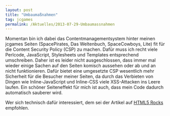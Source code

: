 ```yaml
---
layout: post
title: "Umbaumaßnahmen"
tag: jcgames
permalink: /Aktuelles/2013-07-29-Umbaumassnahmen
---
```



Momentan bin ich dabei das Contentmanagementsystem hinter meinen jcgames Seiten (SpacePirates, Das Weltenbuch, SpaceCowboys, Lite) fit für die Content Security Policy (CSP) zu machen. Dafür muss ich recht viele Perlcode, JavaScript, Stylesheets und Templates entsprechend umschreiben. Daher ist es leider nicht ausgeschlossen, dass immer mal wieder einige Sachen auf den Seiten komisch aussehen oder ab und an nicht funktionieren. Dafür bietet eine umgesetzte CSP wesentlich mehr Sicherheit für die Besucher meiner Seiten, da durch das Verbieten von Dingen wie Inline-JavaScript und Inline-CSS viele XSS-Attacken ins Leere laufen. Ein schöner Seiteneffekt für mich ist auch, dass mein Code dadurch automatisch sauberer wird.

Wer sich technisch dafür interessiert, dem sei der Artikel auf [HTML5 Rocks](http://www.html5rocks.com/en/tutorials/security/content-security-policy/) empfohlen.


